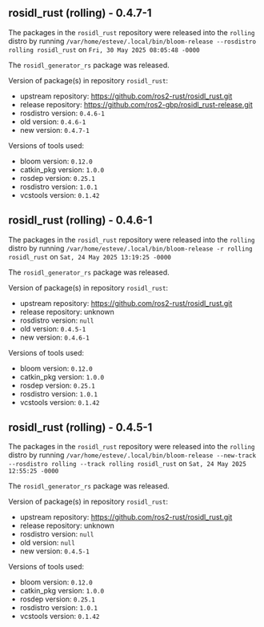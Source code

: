 ## rosidl_rust (rolling) - 0.4.7-1

The packages in the `rosidl_rust` repository were released into the `rolling` distro by running `/var/home/esteve/.local/bin/bloom-release --rosdistro rolling rosidl_rust` on `Fri, 30 May 2025 08:05:48 -0000`

The `rosidl_generator_rs` package was released.

Version of package(s) in repository `rosidl_rust`:

- upstream repository: https://github.com/ros2-rust/rosidl_rust.git
- release repository: https://github.com/ros2-gbp/rosidl_rust-release.git
- rosdistro version: `0.4.6-1`
- old version: `0.4.6-1`
- new version: `0.4.7-1`

Versions of tools used:

- bloom version: `0.12.0`
- catkin_pkg version: `1.0.0`
- rosdep version: `0.25.1`
- rosdistro version: `1.0.1`
- vcstools version: `0.1.42`


## rosidl_rust (rolling) - 0.4.6-1

The packages in the `rosidl_rust` repository were released into the `rolling` distro by running `/var/home/esteve/.local/bin/bloom-release -r rolling rosidl_rust` on `Sat, 24 May 2025 13:19:25 -0000`

The `rosidl_generator_rs` package was released.

Version of package(s) in repository `rosidl_rust`:

- upstream repository: https://github.com/ros2-rust/rosidl_rust.git
- release repository: unknown
- rosdistro version: `null`
- old version: `0.4.5-1`
- new version: `0.4.6-1`

Versions of tools used:

- bloom version: `0.12.0`
- catkin_pkg version: `1.0.0`
- rosdep version: `0.25.1`
- rosdistro version: `1.0.1`
- vcstools version: `0.1.42`


## rosidl_rust (rolling) - 0.4.5-1

The packages in the `rosidl_rust` repository were released into the `rolling` distro by running `/var/home/esteve/.local/bin/bloom-release --new-track --rosdistro rolling --track rolling rosidl_rust` on `Sat, 24 May 2025 12:55:25 -0000`

The `rosidl_generator_rs` package was released.

Version of package(s) in repository `rosidl_rust`:

- upstream repository: https://github.com/ros2-rust/rosidl_rust.git
- release repository: unknown
- rosdistro version: `null`
- old version: `null`
- new version: `0.4.5-1`

Versions of tools used:

- bloom version: `0.12.0`
- catkin_pkg version: `1.0.0`
- rosdep version: `0.25.1`
- rosdistro version: `1.0.1`
- vcstools version: `0.1.42`


